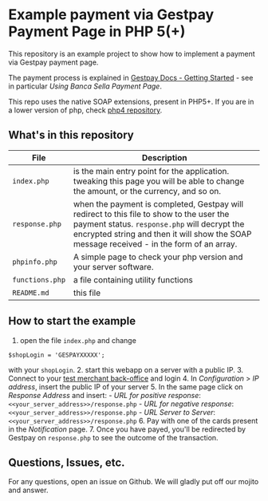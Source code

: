 # Example payment via Gestpay Payment Page in PHP 5(+)

This repository is an example project to show how to implement a payment via Gestpay payment page.

The payment process is explained in [Gestpay Docs - Getting Started](http://docs.gestpay.it/gs/super-quick-start-guide.html) - see in particular *Using Banca Sella Payment Page*.

This repo uses the native SOAP extensions, present in PHP5+. If you are in a lower version of php, check [php4 repository](https://github.com/gestpay/php4-gestpay-starter).

## What's in this repository

| File     | Description   |
| ----------- | ------------ |
| `index.php` | is the main entry point for the application. tweaking this page you will be able to change the amount, or the currency, and so on. |
| `response.php` | when the payment is completed, Gestpay will redirect to this file to show to the user the payment status. `response.php` will decrypt the encrypted string and then it will show the SOAP message received - in the form of an array. |
| `phpinfo.php` | A simple page to check your php version and your server software. |
| `functions.php`| a file containing utility functions |
| `README.md` | this file |

## How to start the example

1. open the file `index.php` and change

 ```
 $shopLogin = 'GESPAYXXXXX';
 ```

 with your `shopLogin`.
2. start this webapp on a server with a public IP.
3. Connect to your [test merchant back-office](https://testecomm.sella.it/BackOffice/) and login
4. In *Configuration* > *IP address*, insert the public IP of your server
5. In the same page click on *Response Address* and insert:
	- *URL for positive response*: `<<your_server_address>>/response.php`
	- *URL for negative response*: `<<your_server_address>>/response.php`
	- *URL Server to Server*: `<<your_server_address>>/response.php`
6. Pay with one of the cards present in the *Notification* page.
7. Once you have payed, you'll be redirected by Gestpay on `response.php` to see the outcome of the transaction.

## Questions, Issues, etc.

For any questions, open an issue on Github. We will gladly put off our mojito and answer.